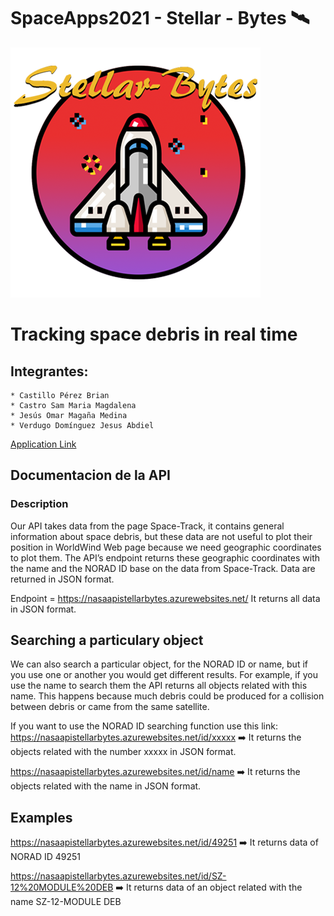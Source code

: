 # SpaceApps2021 -  Stellar - Bytes 🛰 
<img src="https://github.com/omar17md/SpaceApps2021/blob/3d0b8dff8ecc7519e090fd67fc44444826ab82d9/img/logos/Logo_bebe.png">

# Tracking space debris in real time


## Integrantes:

    * Castillo Pérez Brian
    * Castro Sam Maria Magdalena
    * Jesús Omar Magaña Medina
    * Verdugo Domínguez Jesus Abdiel

[Application Link](https://appchallengestellar.azurewebsites.net/) 


## Documentacion de la API

### Description
Our API takes data from the page Space-Track, it contains general information about space debris, but these data are not useful to plot their position in WorldWind Web page because we need geographic coordinates to plot them. The API’s endpoint returns these geographic coordinates with the name and the NORAD ID base on the data from Space-Track. Data are returned in JSON format.

Endpoint =  https://nasaapistellarbytes.azurewebsites.net/ It returns all data in JSON format.

## Searching a particulary object
We can also search a particular object, for the NORAD ID or name, but if you use one or another you would get different results. For example, if you use the name to search them the API returns all objects related with this name. This happens because much debris could be produced for a collision between debris or came from the same satellite.

If you want to use the NORAD ID searching function use this link:
https://nasaapistellarbytes.azurewebsites.net/id/xxxxx ➡️ It returns the objects related with the number xxxxx in JSON format.

https://nasaapistellarbytes.azurewebsites.net/id/name ➡️  It returns the objects related with the name in JSON format.


## Examples
https://nasaapistellarbytes.azurewebsites.net/id/49251 ➡️ It returns data of NORAD ID 49251

https://nasaapistellarbytes.azurewebsites.net/id/SZ-12%20MODULE%20DEB ➡️ It returns data of an object related with the name SZ-12-MODULE DEB
 

